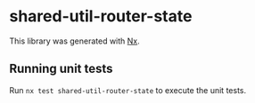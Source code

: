 # shared-util-router-state

This library was generated with [Nx](https://nx.dev).

## Running unit tests

Run `nx test shared-util-router-state` to execute the unit tests.
